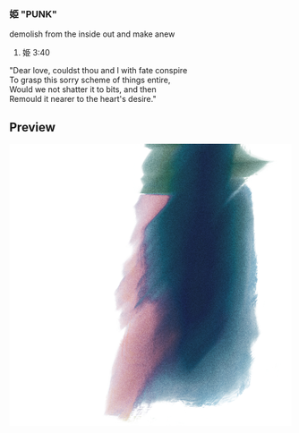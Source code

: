 ### 姫 "PUNK"

demolish from the inside out and make anew

1. 姫 3:40

"Dear love, couldst thou and I with fate conspire
<br>
To grasp this sorry scheme of things entire,
<br>
Would we not shatter it to bits, and then
<br>
Remould it nearer to the heart's desire."


## Preview

![](https://raw.githubusercontent.com/SYNHMN/HIME/main/preview/Preview-1.png)